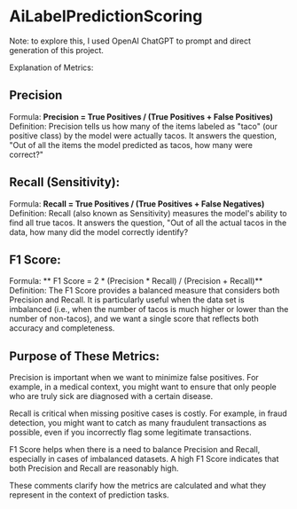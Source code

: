 # AiLabelPredictionScoring

Note: to explore this, I used OpenAI ChatGPT to prompt and direct generation of this project. 

Explanation of Metrics:

## Precision

Formula: **Precision = True Positives / (True Positives + False Positives)**
Definition: Precision tells us how many of the items labeled as "taco" (our positive class) by the model were actually tacos. It answers the question, "Out of all the items the model predicted as tacos, how many were correct?"

## Recall (Sensitivity):

Formula: **Recall = True Positives / (True Positives + False Negatives)**
Definition: Recall (also known as Sensitivity) measures the model's ability to find all true tacos. It answers the question, "Out of all the actual tacos in the data, how many did the model correctly identify?

## F1 Score:

Formula: ** F1 Score = 2 * (Precision * Recall) / (Precision + Recall)**
Definition: The F1 Score provides a balanced measure that considers both Precision and Recall. It is particularly useful when the data set is imbalanced (i.e., when the number of tacos is much higher or lower than the number of non-tacos), and we want a single score that reflects both accuracy and completeness.

## Purpose of These Metrics:

Precision is important when we want to minimize false positives. For example, in a medical context, you might want to ensure that only people who are truly sick are diagnosed with a certain disease.

Recall is critical when missing positive cases is costly. For example, in fraud detection, you might want to catch as many fraudulent transactions as possible, even if you incorrectly flag some legitimate transactions.

F1 Score helps when there is a need to balance Precision and Recall, especially in cases of imbalanced datasets. A high F1 Score indicates that both Precision and Recall are reasonably high.

These comments clarify how the metrics are calculated and what they represent in the context of prediction tasks.
